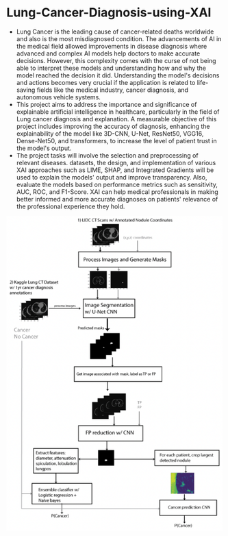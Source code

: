 # Lung-Cancer-Diagnosis-using-XAI

- Lung Cancer is the leading cause of cancer-related deaths worldwide and also is the most misdiagnosed condition. The advancements of AI in the medical field allowed improvements in disease diagnosis where advanced and complex AI models help doctors to make accurate decisions.  However, this complexity comes with the curse of not being able to interpret these models and understanding how and why the model reached the decision it did. Understanding the model's decisions and actions becomes very crucial if the application is related to life-saving fields like the medical industry, cancer diagnosis, and autonomous vehicle systems. 
- This project aims to address the importance and significance of explainable artificial intelligence in healthcare, particularly in the field of Lung cancer diagnosis and explanation. A measurable objective of this project includes improving the accuracy of diagnosis, enhancing the explainability of the model like 3D-CNN, U-Net,  ResNet50, VGG16, Dense-Net50, and transformers, to increase the level of patient trust in the model's output. 
- The project tasks will involve the selection and preprocessing of relevant diseases. datasets, the design, and implementation of various XAI approaches such as LIME, SHAP, and Integrated Gradients will be used to explain the models' output and improve transparency. Also, evaluate the models based on performance metrics such as sensitivity, AUC, ROC, and F1-Score. XAI can help medical professionals in making better informed and more accurate diagnoses on patients' relevance of the professional experience they hold. 

 <img src="Screenshot 2023-06-16 at 12.07.34 PM.png">
